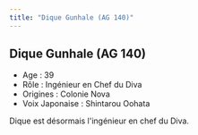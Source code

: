 ```yaml
---
title: "Dique Gunhale (AG 140)"
---
```


Dique Gunhale (AG 140)
----------------------


- Age : 39  
- Rôle : Ingénieur en Chef du Diva  
- Origines : Colonie Nova  
- Voix Japonaise : Shintarou Oohata


Dique est désormais l'ingénieur en chef du Diva.

